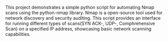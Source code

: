 This project demonstrates a simple python script for automating Nmap scans using the python-nmap library. Nmap is a open-source tool used for network discovery and security auditing. This script provides an interface for running different types of scans(SYN ACK-, UDP-, Comphrehensive Scan) on a specified IP address, showcasing basic network scanning capabilities.
